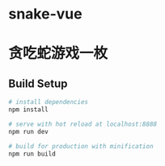 # snake-vue

# 贪吃蛇游戏一枚

## Build Setup

``` bash
# install dependencies
npm install

# serve with hot reload at localhost:8888
npm run dev

# build for production with minification
npm run build
```

